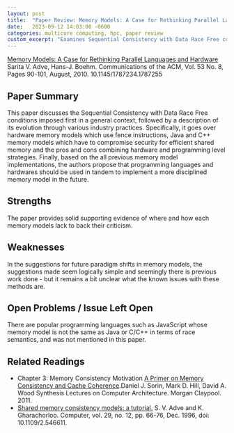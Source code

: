 ```yaml
---
layout: post
title:  "Paper Review: Memory Models: A Case for Rethinking Parallel Languages and Hardware"
date:   2023-09-12 14:03:00 -0600
categories: multicore computing, hpc, paper review
custom_excerpt: "Examines Sequential Consistency with Data Race Free conditions across hardware and software implementations. Proposes future memory models should leverage both programming languages and hardware."
---
```


[Memory Models: A Case for Rethinking Parallel Languages and Hardware](http://dl.acm.org/citation.cfm?id=1787255) Sarita V. Adve, Hans-J. Boehm. Communications of the ACM, Vol. 53 No. 8, Pages 90-101, August, 2010. 10.1145/1787234.1787255

## Paper Summary

This paper discusses the Sequential Consistency with Data Race Free conditions imposed first in a general context, followed by a description of its evolution through various industry practices. Specifically, it goes over hardware memory models which use fence instructions, Java and C++ memory models which have to compromise security for efficient shared memory and the pros and cons combining hardware and programming level strategies. Finally, based on the all previous memory model implementations, the authors propose that programming languages and hardwares should be used in tandem to implement a more disciplined memory model in the future.

## Strengths

The paper provides solid supporting evidence of where and how each memory models lack to back their criticism.
## Weaknesses

In the suggestions for future paradigm shifts in memory models, the suggestions made seem logically simple and seemingly there is previous work done - but it remains a bit unclear what the known issues with these methods are.
## Open Problems / Issue Left Open

There are popular programming languages such as JavaScript whose memory model is not the same as Java or C/C++ in terms of race semantics, and was not mentioned in this paper.

## Related Readings
* Chapter 3: Memory Consistency Motivation [A Primer on Memory Consistency and Cache Coherence](http://www.morganclaypool.com/doi/pdf/10.2200/S00346ED1V01Y201104CAC016).Daniel J. Sorin, Mark D. Hill, David A. Wood Synthesis Lectures on Computer Architecture. Morgan Claypool. 2011.
* [Shared memory consistency models: a tutorial.](https://ieeexplore.ieee.org/document/546611) S. V. Adve and K. Gharachorloo. Computer, vol. 29, no. 12, pp. 66-76, Dec. 1996, doi: 10.1109/2.546611.